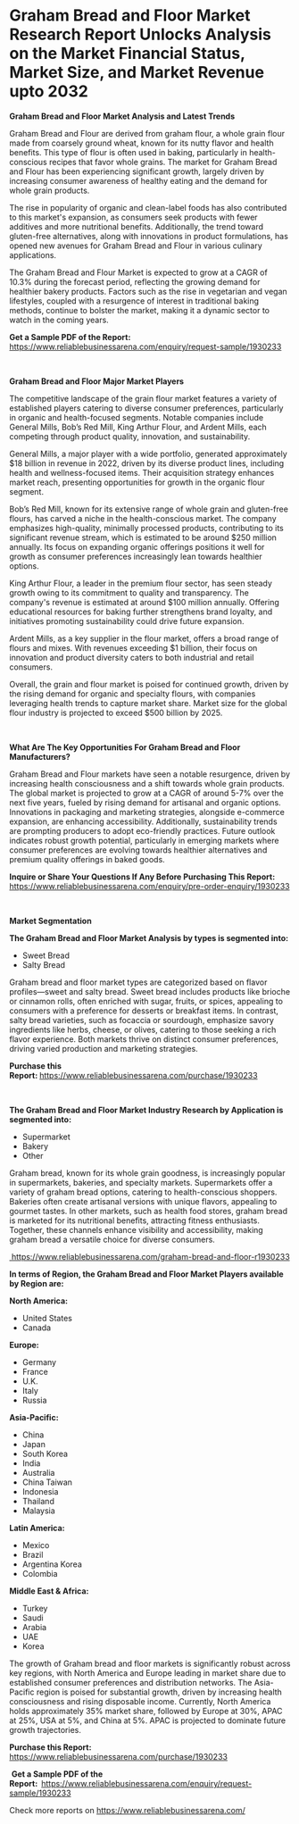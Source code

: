 <p><h1>Graham Bread and Floor Market Research Report Unlocks Analysis on the Market Financial Status, Market Size, and Market Revenue upto 2032</h1></p><p><strong>Graham Bread and Floor Market Analysis and Latest Trends</strong></p>
<p><p>Graham Bread and Flour are derived from graham flour, a whole grain flour made from coarsely ground wheat, known for its nutty flavor and health benefits. This type of flour is often used in baking, particularly in health-conscious recipes that favor whole grains. The market for Graham Bread and Flour has been experiencing significant growth, largely driven by increasing consumer awareness of healthy eating and the demand for whole grain products.</p><p>The rise in popularity of organic and clean-label foods has also contributed to this market's expansion, as consumers seek products with fewer additives and more nutritional benefits. Additionally, the trend toward gluten-free alternatives, along with innovations in product formulations, has opened new avenues for Graham Bread and Flour in various culinary applications.</p><p>The Graham Bread and Flour Market is expected to grow at a CAGR of 10.3% during the forecast period, reflecting the growing demand for healthier bakery products. Factors such as the rise in vegetarian and vegan lifestyles, coupled with a resurgence of interest in traditional baking methods, continue to bolster the market, making it a dynamic sector to watch in the coming years.</p></p>
<p><strong>Get a Sample PDF of the Report:&nbsp;</strong> <a href="https://www.reliablebusinessarena.com/enquiry/request-sample/1930233?utm_campaign=3039&utm_medium=2&utm_source=Github&utm_content=ia&utm_term=29032025&utm_id=graham-bread-and-floor">https://www.reliablebusinessarena.com/enquiry/request-sample/1930233</a></p>
<p>&nbsp;</p>
<p><strong>Graham Bread and Floor Major Market Players</strong></p>
<p><p>The competitive landscape of the grain flour market features a variety of established players catering to diverse consumer preferences, particularly in organic and health-focused segments. Notable companies include General Mills, Bob’s Red Mill, King Arthur Flour, and Ardent Mills, each competing through product quality, innovation, and sustainability.</p><p>General Mills, a major player with a wide portfolio, generated approximately $18 billion in revenue in 2022, driven by its diverse product lines, including health and wellness-focused items. Their acquisition strategy enhances market reach, presenting opportunities for growth in the organic flour segment.</p><p>Bob’s Red Mill, known for its extensive range of whole grain and gluten-free flours, has carved a niche in the health-conscious market. The company emphasizes high-quality, minimally processed products, contributing to its significant revenue stream, which is estimated to be around $250 million annually. Its focus on expanding organic offerings positions it well for growth as consumer preferences increasingly lean towards healthier options.</p><p>King Arthur Flour, a leader in the premium flour sector, has seen steady growth owing to its commitment to quality and transparency. The company's revenue is estimated at around $100 million annually. Offering educational resources for baking further strengthens brand loyalty, and initiatives promoting sustainability could drive future expansion.</p><p>Ardent Mills, as a key supplier in the flour market, offers a broad range of flours and mixes. With revenues exceeding $1 billion, their focus on innovation and product diversity caters to both industrial and retail consumers.</p><p>Overall, the grain and flour market is poised for continued growth, driven by the rising demand for organic and specialty flours, with companies leveraging health trends to capture market share. Market size for the global flour industry is projected to exceed $500 billion by 2025.</p></p>
<p>&nbsp;</p>
<p><strong>What Are The Key Opportunities For Graham Bread and Floor Manufacturers?</strong></p>
<p><p>Graham Bread and Flour markets have seen a notable resurgence, driven by increasing health consciousness and a shift towards whole grain products. The global market is projected to grow at a CAGR of around 5-7% over the next five years, fueled by rising demand for artisanal and organic options. Innovations in packaging and marketing strategies, alongside e-commerce expansion, are enhancing accessibility. Additionally, sustainability trends are prompting producers to adopt eco-friendly practices. Future outlook indicates robust growth potential, particularly in emerging markets where consumer preferences are evolving towards healthier alternatives and premium quality offerings in baked goods.</p></p>
<p><strong>Inquire or Share Your Questions If Any Before Purchasing This Report:</strong> <a href="https://www.reliablebusinessarena.com/enquiry/pre-order-enquiry/1930233?utm_campaign=3039&utm_medium=2&utm_source=Github&utm_content=ia&utm_term=29032025&utm_id=graham-bread-and-floor">https://www.reliablebusinessarena.com/enquiry/pre-order-enquiry/1930233</a></p>
<p>&nbsp;</p>
<p><strong>Market Segmentation</strong></p>
<p><strong>The Graham Bread and Floor Market Analysis by types is segmented into:</strong></p>
<p><ul><li>Sweet Bread</li><li>Salty Bread</li></ul></p>
<p><p>Graham bread and floor market types are categorized based on flavor profiles—sweet and salty bread. Sweet bread includes products like brioche or cinnamon rolls, often enriched with sugar, fruits, or spices, appealing to consumers with a preference for desserts or breakfast items. In contrast, salty bread varieties, such as focaccia or sourdough, emphasize savory ingredients like herbs, cheese, or olives, catering to those seeking a rich flavor experience. Both markets thrive on distinct consumer preferences, driving varied production and marketing strategies.</p></p>
<p><strong>Purchase this Report:&nbsp;</strong><a href="https://www.reliablebusinessarena.com/purchase/1930233?utm_campaign=3039&utm_medium=2&utm_source=Github&utm_content=ia&utm_term=29032025&utm_id=graham-bread-and-floor">https://www.reliablebusinessarena.com/purchase/1930233</a></p>
<p>&nbsp;</p>
<p><strong>The Graham Bread and Floor Market Industry Research by Application is segmented into:</strong></p>
<p><ul><li>Supermarket</li><li>Bakery</li><li>Other</li></ul></p>
<p><p>Graham bread, known for its whole grain goodness, is increasingly popular in supermarkets, bakeries, and specialty markets. Supermarkets offer a variety of graham bread options, catering to health-conscious shoppers. Bakeries often create artisanal versions with unique flavors, appealing to gourmet tastes. In other markets, such as health food stores, graham bread is marketed for its nutritional benefits, attracting fitness enthusiasts. Together, these channels enhance visibility and accessibility, making graham bread a versatile choice for diverse consumers.</p></p>
<p><a href="https://www.reliablebusinessarena.com/graham-bread-and-floor-r1930233?utm_campaign=3039&utm_medium=2&utm_source=Github&utm_content=ia&utm_term=29032025&utm_id=graham-bread-and-floor">&nbsp;https://www.reliablebusinessarena.com/graham-bread-and-floor-r1930233</a></p>
<p><strong>In terms of Region, the Graham Bread and Floor Market Players available by Region are:</strong></p>
<p>
    <p> <strong> North America: </strong>
        <ul>
            <li>United States</li>
            <li>Canada</li>
        </ul>
        </p> 
    <p> <strong> Europe: </strong>
        <ul>
            <li>Germany</li>
            <li>France</li>
            <li>U.K.</li>
            <li>Italy</li>
            <li>Russia</li>
        </ul>
        </p> 
    <p> <strong> Asia-Pacific: </strong>
        <ul>
            <li>China</li>
            <li>Japan</li>
            <li>South Korea</li>
            <li>India</li>
            <li>Australia</li>
            <li>China Taiwan</li>
            <li>Indonesia</li>
            <li>Thailand</li>
            <li>Malaysia</li>
        </ul>
        </p> 
    <p> <strong> Latin America: </strong>
        <ul>
            <li>Mexico</li>
            <li>Brazil</li>
            <li>Argentina Korea</li>
            <li>Colombia</li>
        </ul>
        </p> 
    <p> <strong> Middle East & Africa: </strong>
        <ul>
            <li>Turkey</li>
            <li>Saudi</li>
            <li>Arabia</li>
            <li>UAE</li>
            <li>Korea</li>
        </ul>
    </p>
    </p>
<p><p>The growth of Graham bread and floor markets is significantly robust across key regions, with North America and Europe leading in market share due to established consumer preferences and distribution networks. The Asia-Pacific region is poised for substantial growth, driven by increasing health consciousness and rising disposable income. Currently, North America holds approximately 35% market share, followed by Europe at 30%, APAC at 25%, USA at 5%, and China at 5%. APAC is projected to dominate future growth trajectories.</p></p>
<p><strong>Purchase this Report: </strong><a href="https://www.reliablebusinessarena.com/purchase/1930233?utm_campaign=3039&utm_medium=2&utm_source=Github&utm_content=ia&utm_term=29032025&utm_id=graham-bread-and-floor">https://www.reliablebusinessarena.com/purchase/1930233</a></p>
<p>&nbsp;<strong>Get a Sample PDF of the Report:&nbsp;&nbsp;</strong><a href="https://www.reliablebusinessarena.com/enquiry/request-sample/1930233?utm_campaign=3039&utm_medium=2&utm_source=Github&utm_content=ia&utm_term=29032025&utm_id=graham-bread-and-floor">https://www.reliablebusinessarena.com/enquiry/request-sample/1930233</a></p>
<p><strong></strong></p>
<p>Check more reports on <a href="https://www.reliablebusinessarena.com/?utm_campaign=3039&utm_medium=2&utm_source=Github&utm_content=ia&utm_term=29032025&utm_id=graham-bread-and-floor">https://www.reliablebusinessarena.com/</a></p>